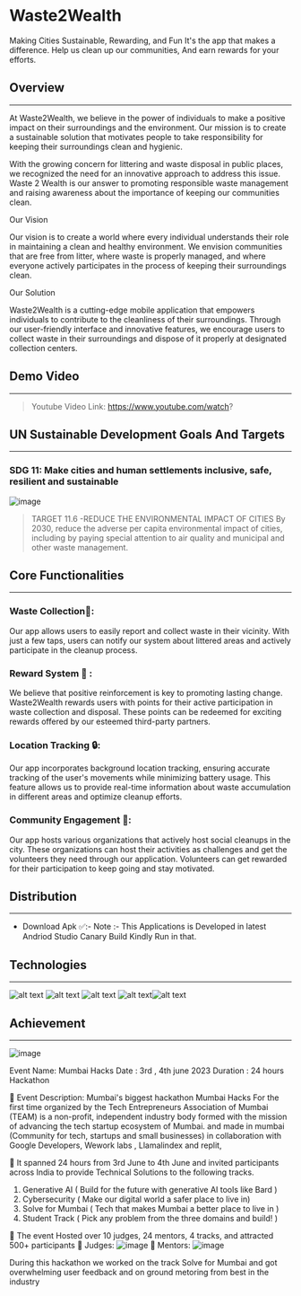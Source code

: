 # Waste2Wealth
Making Cities Sustainable, Rewarding, and Fun 
It's the app that makes a difference. 
Help us clean up our communities, And earn rewards for your efforts.


## Overview
_____________________________________________________________________________________________________________________________________________
At Waste2Wealth, we believe in the power of individuals to make a positive impact on their surroundings and the environment. Our mission is to create a sustainable solution that motivates people to take responsibility for keeping their surroundings clean and hygienic.

With the growing concern for littering and waste disposal in public places, we recognized the need for an innovative approach to address this issue. Waste 2 Wealth is our answer to promoting responsible waste management and raising awareness about the importance of keeping our communities clean.

Our Vision

Our vision is to create a world where every individual understands their role in maintaining a clean and healthy environment. We envision communities that are free from litter, where waste is properly managed, and where everyone actively participates in the process of keeping their surroundings clean.

Our Solution

Waste2Wealth is a cutting-edge mobile application that empowers individuals to contribute to the cleanliness of their surroundings. Through our user-friendly interface and innovative features, we encourage users to collect waste in their surroundings and dispose of it properly at designated collection centers.


## Demo Video
___
> Youtube Video Link: https://www.youtube.com/watch?

## UN Sustainable Development Goals And Targets
___________________________________________________________________________________________________________________________________________________
### SDG 11: Make cities and human settlements inclusive, safe, resilient and sustainable

![image](https://github.com/teamcentennials/Waste2Wealth/assets/135758555/94c2cfac-c269-49bd-8423-08e4bc2f435d)

> TARGET 11.6 -REDUCE THE ENVIRONMENTAL IMPACT OF CITIES
By 2030, reduce the adverse per capita environmental impact of cities, including by paying special attention to air quality and municipal and other waste management.

## Core Functionalities
___________________________________________________________________________________________________________________________________________________
### Waste Collection🤝:
Our app allows users to easily report and collect waste in their vicinity. With just a few taps, users can notify our system about littered areas and actively participate in the cleanup process.

### Reward System 🎁 :
We believe that positive reinforcement is key to promoting lasting change. Waste2Wealth rewards users with points for their active participation in waste collection and disposal. These points can be redeemed for exciting rewards offered by our esteemed third-party partners.

### Location Tracking 🔒:
Our app incorporates background location tracking, ensuring accurate tracking of the user's movements while minimizing battery usage. This feature allows us to provide real-time information about waste accumulation in different areas and optimize cleanup efforts.

### Community Engagement 🦾:
Our app hosts various organizations that actively host social cleanups in the city. These organizations can host their activities as challenges and get the volunteers they need through our application. Volunteers can get rewarded for their participation to keep going and stay motivated.


## Distribution
______________________________________________________________________________________________________________________________________________________
* Download Apk ✅:- 
Note :- This Applications is Developed in latest Andriod Studio Canary Build Kindly Run in that.

## Technologies
__________________________________________________________________________________________________________________________________________________
![alt text](https://img.shields.io/badge/Kotlin-FFFFFF?style=for-the-badge&logo=Kotlin)  ![alt text](https://img.shields.io/badge/Angular-DD0031?style=for-the-badge&logo=Angular) ![alt text](https://img.shields.io/badge/Firebase-FFFFFF?style=for-the-badge&logo=Firebase) ![alt text](https://img.shields.io/badge/GoogleCloud-FFFFFF?style=for-the-badge&logo=GoogleCloud)![alt text](https://img.shields.io/badge/JetpackCompose-FFFFFF?style=for-the-badge&logo=JetpackCompose)

## Achievement 
___________________________________________________________________________________________________________________________________________________

![image](https://github.com/teamcentennials/Waste2Wealth/assets/135758555/02d9389f-0076-4b8c-955a-1ffc31dba769)

Event Name: Mumbai Hacks
Date : 3rd , 4th june 2023
Duration : 24 hours Hackathon

 Event Description:
Mumbai's biggest hackathon Mumbai Hacks For the first time organized by the Tech Entrepreneurs Association of Mumbai (TEAM) is a non-profit, independent
industry body formed with the mission of advancing the tech startup ecosystem of Mumbai. and
made in mumbai (Community for tech, startups and small businesses) in collaboration with
Google Developers, Wework labs , Llamalindex and replit, 

 It spanned 24 hours from 3rd June to 4th June and invited participants across India to
provide Technical Solutions to the following tracks.
1. Generative AI ( Build for the future with generative AI tools like Bard )
2. Cybersecurity ( Make our digital world a safer place to live in)
3. Solve for Mumbai ( Tech that makes Mumbai a better place to live in )
4. Student Track ( Pick any problem from the three domains and build! )

 The event Hosted over 10 judges, 24 mentors, 4 tracks, and attracted 500+ participants
 Judges:
![image](https://github.com/teamcentennials/Waste2Wealth/assets/95966154/fe24dd3c-e080-4255-a921-8c7f8ad385e0)
 Mentors:
![image](https://github.com/teamcentennials/Waste2Wealth/assets/95966154/be0a6ffc-ba2a-41c8-b792-278ed69a75e6)


During this hackathon we worked on the track Solve for Mumbai and got overwhelming user feedback and on ground metoring from best in the industry 



